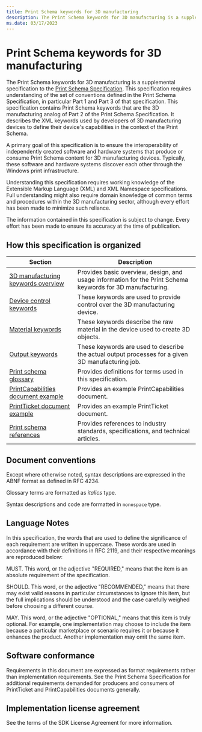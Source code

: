 ```yaml
---
title: Print Schema keywords for 3D manufacturing
description: The Print Schema keywords for 3D manufacturing is a supplemental specification to the Print Schema Specification.
ms.date: 03/17/2023
---
```


# Print Schema keywords for 3D manufacturing

The Print Schema keywords for 3D manufacturing is a supplemental specification to the [Print Schema Specification](https://download.microsoft.com/download/d/e/c/deca6e6b-3e81-48e7-b7ef-6d92a547d03c/print-schema-spec-2-0.zip). This specification requires understanding of the set of conventions defined in the Print Schema Specification, in particular Part 1 and Part 3 of that specification. This specification contains Print Schema keywords that are the 3D manufacturing analog of Part 2 of the Print Schema Specification. It describes the XML keywords used by developers of 3D manufacturing devices to define their device's capabilities in the context of the Print Schema.

A primary goal of this specification is to ensure the interoperability of independently created software and hardware systems that produce or consume Print Schema content for 3D manufacturing devices. Typically, these software and hardware systems discover each other through the Windows print infrastructure.

Understanding this specification requires working knowledge of the Extensible Markup Language (XML) and XML Namespace specifications. Full understanding might also require domain knowledge of common terms and procedures within the 3D manufacturing sector, although every effort has been made to minimize such reliance.

The information contained in this specification is subject to change. Every effort has been made to ensure its accuracy at the time of publication.

## How this specification is organized

| Section | Description |
|--|--|
| [3D manufacturing keywords overview](3d-manufacturing-keywords-overview.md) | Provides basic overview, design, and usage information for the Print Schema keywords for 3D manufacturing. |
| [Device control keywords](device-control-keywords.md) | These keywords are used to provide control over the 3D manufacturing device. |
| [Material keywords](material-keywords.md) | These keywords describe the raw material in the device used to create 3D objects. |
| [Output keywords](output-keywords.md) | These keywords are used to describe the actual output processes for a given 3D manufacturing job. |
| [Print schema glossary](print-schema-glossary.md) | Provides definitions for terms used in this specification. |
| [PrintCapabilities document example](example-printcapabilities-document.md) | Provides an example PrintCapabilities document. |
| [PrintTicket document example](example-printticket-document.md) | Provides an example PrintTicket document. |
| [Print schema references](print-schema-references.md) | Provides references to industry standards, specifications, and technical articles. |

## Document conventions

Except where otherwise noted, syntax descriptions are expressed in the ABNF format as defined in RFC 4234.

Glossary terms are formatted as *italics* type.

Syntax descriptions and code are formatted in `monospace` type.

## Language Notes

In this specification, the words that are used to define the significance of each requirement are written in uppercase. These words are used in accordance with their definitions in RFC 2119, and their respective meanings are reproduced below:

MUST. This word, or the adjective "REQUIRED," means that the item is an absolute requirement of the specification.

SHOULD. This word, or the adjective "RECOMMENDED," means that there may exist valid reasons in particular circumstances to ignore this item, but the full implications should be understood and the case carefully weighed before choosing a different course.

MAY. This word, or the adjective "OPTIONAL," means that this item is truly optional. For example, one implementation may choose to include the item because a particular marketplace or scenario requires it or because it enhances the product. Another implementation may omit the same item.

## Software conformance

Requirements in this document are expressed as format requirements rather than implementation requirements. See the Print Schema Specification for additional requirements demanded for producers and consumers of PrintTicket and PrintCapabilities documents generally.

## Implementation license agreement

See the terms of the SDK License Agreement for more information.
